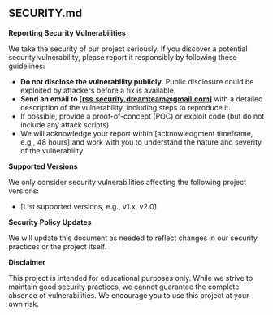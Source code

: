 ## SECURITY.md

**Reporting Security Vulnerabilities**

We take the security of our project seriously. If you discover a potential security vulnerability, please report it responsibly by following these guidelines:

- **Do not disclose the vulnerability publicly.** Public disclosure could be exploited by attackers before a fix is available.
- **Send an email to [rss.security.dreamteam@gmail.com]** with a detailed description of the vulnerability, including steps to reproduce it.
- If possible, provide a proof-of-concept (POC) or exploit code (but do not include any attack scripts).
- We will acknowledge your report within [acknowledgment timeframe, e.g., 48 hours] and work with you to understand the nature and severity of the vulnerability.

**Supported Versions**

We only consider security vulnerabilities affecting the following project versions:

- [List supported versions, e.g., v1.x, v2.0]

**Security Policy Updates**

We will update this document as needed to reflect changes in our security practices or the project itself.

**Disclaimer**

This project is intended for educational purposes only. While we strive to maintain good security practices, we cannot guarantee the complete absence of vulnerabilities. We encourage you to use this project at your own risk.
